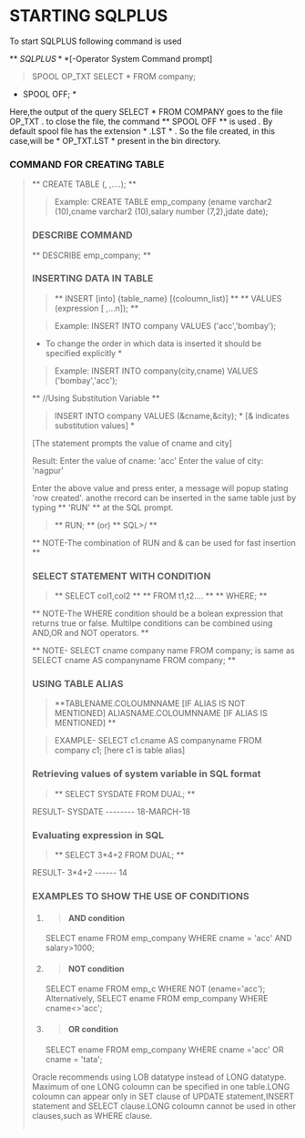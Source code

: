 # STARTING SQLPLUS

To start SQLPLUS following command is used

** $SQLPLUS **
[$-Operator System Command prompt]


> SPOOL OP_TXT
  SELECT * 
 FROM company;
 * SPOOL OFF; *

Here,the output of the query SELECT * FROM COMPANY goes to the file OP_TXT . to close the file,
the command ** SPOOL OFF ** is used . By default spool file has the extension * .LST * . So the file created,
in this case,will be * OP_TXT.LST * present in the bin directory.


### COMMAND FOR CREATING TABLE

> ** CREATE TABLE <table name> (<column1><type>, <column2><type>,....); **

> Example:
        CREATE TABLE emp_company
        (ename varchar2 (10),cname varchar2 (10),salary number (7,2),jdate date);

### DESCRIBE COMMAND

** DESCRIBE emp_company; **







### INSERTING DATA IN TABLE

> ** INSERT [into] {table_name} [(coloumn_list)] **
  ** VALUES (expression [ ,...n]); **

> Example:
        INSERT INTO company VALUES ('acc','bombay');

* To change the order in which data is inserted it should be specified explicitly *

> Example:
        INSERT INTO company(city,cname)
        VALUES ('bombay','acc');

** //Using Substitution Variable **

> INSERT INTO company 
  VALUES (&cname,&city);            * [& indicates substitution values] *

[The statement prompts the value of cname and city]

Result:
       Enter the value of cname: 'acc'
       Enter the value of city: 'nagpur'

Enter the above value and press enter, a message will popup stating 'row created'.
anothe rrecord can be inserted in the same table just by typing ** 'RUN' ** at the SQL prompt.

> ** RUN; **
  (or)
  ** SQL>/ **

** NOTE-The combination of RUN and & can be used for fast insertion **

### SELECT STATEMENT WITH CONDITION

> ** SELECT col1,col2 **
  ** FROM t1,t2.... **
  ** WHERE<condition>; ** 

** NOTE-The WHERE condition should be a bolean expression that returns true or false.
   Multilpe conditions can be combined using AND,OR and NOT operators. **

** NOTE- SELECT cname company name FROM company;
      is same as   
      SELECT cname AS companyname FROM company; **

### USING TABLE ALIAS

> **TABLENAME.COLOUMNNAME [IF ALIAS IS NOT MENTIONED]
  ALIASNAME.COLOUMNNAME [IF ALIAS IS MENTIONED] **

> EXAMPLE-
        SELECT c1.cname AS companyname
        FROM company c1;                 [here c1 is table alias]

### Retrieving values of system variable in SQL format

> ** SELECT SYSDATE
  FROM DUAL; **

RESULT-
       SYSDATE
       --------
       18-MARCH-18

### Evaluating expression in SQL

> ** SELECT 3*4+2
  FROM DUAL; **

RESULT-
       3*4+2
       ------
           14

### EXAMPLES TO SHOW THE USE OF CONDITIONS

1. > #### AND condition
   SELECT ename
   FROM emp_company
   WHERE cname = 'acc' AND salary>1000;

2. > #### NOT condition
   SELECT ename
   FROM emp_c
   WHERE NOT (ename='acc');
Alternatively,
   SELECT ename
   FROM emp_company
   WHERE cname<>'acc';

3. > #### OR condition
   SELECT ename
   FROM emp_company
   WHERE cname ='acc' OR cname = 'tata';


Oracle recommends using LOB datatype instead of LONG datatype. Maximum of one LONG coloumn can be 
specified in one table.LONG coloumn can appear only in SET clause of UPDATE statement,INSERT statement
 and SELECT clause.LONG coloumn cannot be used in other clauses,such as WHERE clause.



